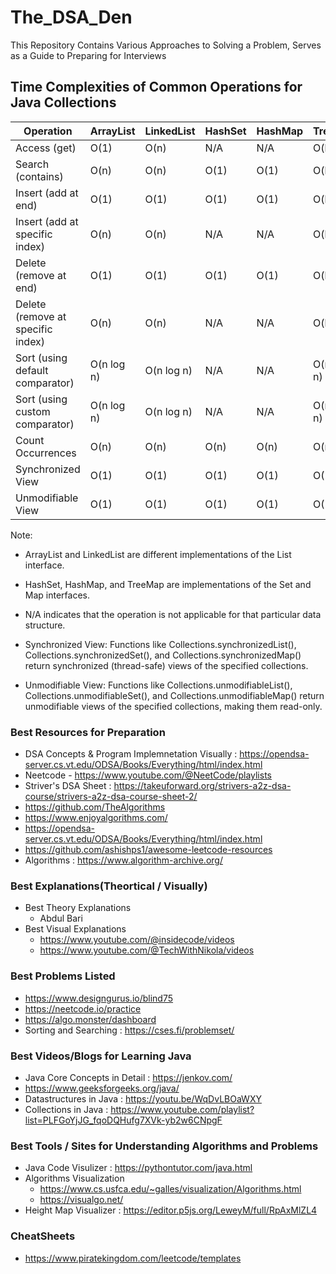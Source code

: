# The_DSA_Den
This Repository Contains Various Approaches to Solving a Problem,  Serves as a Guide to Preparing for Interviews
## Time Complexities of Common Operations for Java Collections

| Operation                        | ArrayList           | LinkedList          | HashSet   | HashMap   | TreeMap   |
|----------------------------------|---------------------|---------------------|-----------|-----------|-----------|
| Access (get)                     | O(1)                | O(n)                | N/A       | N/A       | O(log n)  |
| Search (contains)                | O(n)                | O(n)                | O(1)      | O(1)      | O(log n)  |
| Insert (add at end)              | O(1)                | O(1)                | O(1)      | O(1)      | O(log n)  |
| Insert (add at specific index)   | O(n)                | O(n)                | N/A       | N/A       | O(log n)  |
| Delete (remove at end)           | O(1)                | O(1)                | O(1)      | O(1)      | O(log n)  |
| Delete (remove at specific index)| O(n)                | O(n)                | N/A       | N/A       | O(log n)  |
| Sort (using default comparator)  | O(n log n)          | O(n log n)          | N/A       | N/A       | O(n log n)|
| Sort (using custom comparator)   | O(n log n)          | O(n log n)          | N/A       | N/A       | O(n log n)|
| Count Occurrences                | O(n)                | O(n)                | O(n)      | O(n)      | O(n)      |
| Synchronized View                | O(1)                | O(1)                | O(1)      | O(1)      | O(1)      |
| Unmodifiable View                | O(1)                | O(1)                | O(1)      | O(1)      | O(1)      |

Note:
- ArrayList and LinkedList are different implementations of the List interface.
- HashSet, HashMap, and TreeMap are implementations of the Set and Map interfaces.
- N/A indicates that the operation is not applicable for that particular data structure.
- Synchronized View: Functions like Collections.synchronizedList(), Collections.synchronizedSet(), and Collections.synchronizedMap() return synchronized (thread-safe) views of the specified collections.

- Unmodifiable View: Functions like Collections.unmodifiableList(), Collections.unmodifiableSet(), and Collections.unmodifiableMap() return unmodifiable views of the specified collections, making them read-only.

### Best Resources for Preparation

* DSA Concepts & Program Implemnetation Visually : https://opendsa-server.cs.vt.edu/ODSA/Books/Everything/html/index.html 
* Neetcode - https://www.youtube.com/@NeetCode/playlists
* Striver's DSA Sheet : https://takeuforward.org/strivers-a2z-dsa-course/strivers-a2z-dsa-course-sheet-2/
* https://github.com/TheAlgorithms
* https://www.enjoyalgorithms.com/
* https://opendsa-server.cs.vt.edu/ODSA/Books/Everything/html/index.html
* https://github.com/ashishps1/awesome-leetcode-resources
* Algorithms : https://www.algorithm-archive.org/

### Best Explanations(Theortical / Visually)

* Best Theory Explanations
    * Abdul Bari
* Best Visual Explanations
    * https://www.youtube.com/@insidecode/videos
    * https://www.youtube.com/@TechWithNikola/videos


### Best Problems Listed

* https://www.designgurus.io/blind75
* https://neetcode.io/practice
* https://algo.monster/dashboard
* Sorting and Searching : https://cses.fi/problemset/

### Best Videos/Blogs for Learning Java

* Java Core Concepts in Detail : https://jenkov.com/
* https://www.geeksforgeeks.org/java/
* Datastructures in Java : https://youtu.be/WqDvLBOaWXY
* Collections in Java : https://www.youtube.com/playlist?list=PLFGoYjJG_fqoDQHufg7XVk-yb2w6CNpgF

### Best Tools / Sites for Understanding Algorithms and Problems

* Java Code Visulizer : https://pythontutor.com/java.html
* Algorithms Visualization 
    * https://www.cs.usfca.edu/~galles/visualization/Algorithms.html
    * https://visualgo.net/
* Height Map Visualizer : https://editor.p5js.org/LeweyM/full/RpAxMlZL4

### CheatSheets
* https://www.piratekingdom.com/leetcode/templates
